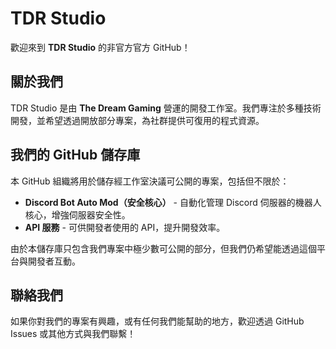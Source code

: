# TDR Studio

歡迎來到 **TDR Studio** 的非官方官方 GitHub！

## 關於我們

TDR Studio 是由 **The Dream Gaming** 營運的開發工作室。我們專注於多種技術開發，並希望透過開放部分專案，為社群提供可復用的程式資源。

## 我們的 GitHub 儲存庫

本 GitHub 組織將用於儲存經工作室決議可公開的專案，包括但不限於：
- **Discord Bot Auto Mod（安全核心）** - 自動化管理 Discord 伺服器的機器人核心，增強伺服器安全性。
- **API 服務** - 可供開發者使用的 API，提升開發效率。

由於本儲存庫只包含我們專案中極少數可公開的部分，但我們仍希望能透過這個平台與開發者互動。

## 聯絡我們

如果你對我們的專案有興趣，或有任何我們能幫助的地方，歡迎透過 GitHub Issues 或其他方式與我們聯繫！
